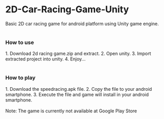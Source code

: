 # 2D-Car-Racing-Game-Unity
Basic 2D car racing game for android platform using Unity game engine.
<br>
<br>
<h3>How to use</h3>
1. Download 2d racing game.zip and extract.
2. Open unity.
3. Import extracted project into unity.
4. Enjoy...
<br/>
<br/>
<h3>How to play</h3>
1. Download the speedracing.apk file.
2. Copy the file to your android smartphone.
3. Execute the file and game will install in your android smartphone.
<br>
<br>
Note: The game is currently not available at Google Play Store
